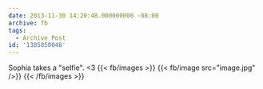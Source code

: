 ```yaml
---
date: 2013-11-30 14:20:48.000000000 -08:00
archive: fb
tags: 
  - Archive Post
id: '1385850048'
---
```


Sophia takes a "selfie". <3
{{< fb/images >}}
{{< fb/image src="image.jpg" />}}
{{< /fb/images >}}
